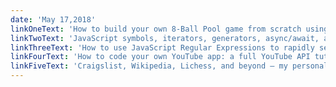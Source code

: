 ```yaml
---
date: 'May 17,2018'
linkOneText: 'How to build your own 8-Ball Pool game from scratch using JavaScript and HTML5 — a comprehensive video tutorial (1 hour watch): https://www.youtube.com/watch?v=aXwCrtAo4Wc'
linkTwoText: 'JavaScript symbols, iterators, generators, async/await, and async iterators — all explained simply (14 minute read): https://medium.freecodecamp.org/4003d7bbed32'
linkThreeText: 'How to use JavaScript Regular Expressions to rapidly search through text (12 minute read): https://medium.freecodecamp.org/48b46a68df29'
linkFourText: 'How to code your own YouTube app: a full YouTube API tutorial with code examples (1 hour watch): https://www.youtube.com/watch?v=9sWEecNUW-o'
linkFiveText: 'Craigslist, Wikipedia, Lichess, and beyond — my personal journey into the Abundance Economy, where developers build software designed to be free for as many people as possible (13 minute listen — you can listen in Apple Podcasts, Google Play, or right here in your browser): https://freecodecamp.libsyn.com'
---
```

